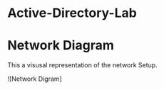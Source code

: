 # Active-Directory-Lab

# Network Diagram

This a visusal representation of the network Setup.


![Network Digram] 
